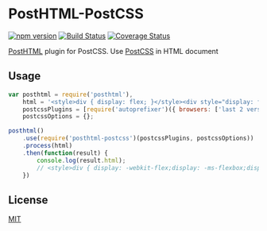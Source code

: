 # PostHTML-PostCSS
[![npm version](https://badge.fury.io/js/posthtml-postcss.svg)](http://badge.fury.io/js/posthtml-postcss)
[![Build Status](https://travis-ci.org/posthtml/posthtml-postcss.svg?branch=master)](https://travis-ci.org/posthtml/posthtml-postcss?branch=master)
[![Coverage Status](https://coveralls.io/repos/posthtml/posthtml-postcss/badge.svg?branch=master)](https://coveralls.io/r/posthtml/posthtml-postcss?branch=master)

[PostHTML](https://github.com/posthtml/posthtml/) plugin for PostCSS. Use [PostCSS](https://github.com/postcss/postcsss/) in HTML document

## Usage
```javascript
var posthtml = require('posthtml'),
    html = '<style>div { display: flex; }</style><div style="display: flex;">Text</div>',
    postcssPlugins = [require('autoprefixer')({ browsers: ['last 2 versions'] })],
    postcssOptions = {};

posthtml()
    .use(require('posthtml-postcss')(postcssPlugins, postcssOptions))
    .process(html)
    .then(function(result) {
        console.log(result.html);
        // <style>div { display: -webkit-flex;display: -ms-flexbox;display: flex; }</style><div style="display: -webkit-flex;display: -ms-flexbox;display: flex;">Text</div>
    })
```

## License

[MIT](LICENSE)
